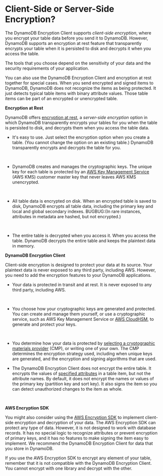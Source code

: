 # Client\-Side or Server\-Side Encryption?<a name="client-server-side"></a>

The DynamoDB Encryption Client supports *client\-side encryption*, where you encrypt your table data before you send it to DynamoDB\. However, DynamoDB supports an encryption at rest feature that transparently encrypts your table when it is persisted to disk and decrypts it when you access the table\. 

The tools that you choose depend on the sensitivity of your data and the security requirements of your application\. 

You can also use the DynamoDB Encryption Client and encryption at rest together for special cases\. When you send encrypted and signed items to DynamoDB, DynamoDB does not recognize the items as being protected\. It just detects typical table items with binary attribute values\. Those table items can be part of an encrypted or unencrypted table\.

**Encryption at Rest**

DynamoDB offers [encryption at rest](http://docs.aws.amazon.com/amazondynamodb/latest/developerguide/EncryptionAtRest.html), a *server\-side encryption* option in which DynamoDB transparently encrypts your tables for you when the table is persisted to disk, and decrypts them when you access the table data\. 
+ It's easy to use\. Just select the encryption option when you create a table\. \(You cannot change the option on an existing table\.\) DynamoDB transparently encrypts and decrypts the table for you\.

   
+ DynamoDB creates and manages the cryptographic keys\. The unique key for each table is protected by an [AWS Key Management Service](http://docs.aws.amazon.com/kms/latest/developerguide/) \(AWS KMS\) customer master key that never leaves AWS KMS unencrypted\.

   
+ All table data is encrypted on disk\. When an encrypted table is saved to disk, DynamoDB encrypts all table data, including the primary key and local and global secondary indexes\. BUGBUG:\(In rare instances, attributes in metadata are hashed, but not encrypted\.\)

   
+ The entire table is decrypted when you access it\. When you access the table\. DynamoDB decrypts the entire table and keeps the plaintext data in memory\. 

**DynamoDB Encryption Client**

Client\-side encryption is designed to protect your data at its source\. Your plaintext data is never exposed to any third party, including AWS\. However, you need to add the encryption features to your DynamoDB applications\. 
+ Your data is protected in transit and at rest\. It is never exposed to any third party, including AWS\.

   
+ You choose how your cryptographic keys are generated and protected\. You can create and manage them yourself, or use a cryptographic service, such as AWS Key Management Service or [AWS CloudHSM](http://docs.aws.amazon.com/cloudhsm/latest/userguide/), to generate and protect your keys\.

   
+ You determine how your data is protected by [selecting a cryptographic materials provider](crypto-materials-providers.md) \(CMP\), or writing one of your own\. The CMP determines the encryption strategy used, including when unique keys are generated, and the encryption and signing algorithms that are used\.
+ The DynamoDB Encryption Client does not encrypt the entire table\. It encrypts the values of [specified attributes](concepts.md#attribute-actions) in a table item, but not the attribute names\. By default, it does not encrypt the names or values of the primary key \(partition key and sort key\)\. It also signs the item so you can detect unauthorized changes to the item as whole\.

   

**AWS Encryption SDK**

You might also consider using the [AWS Encryption SDK](http://docs.aws.amazon.com/encryption-sdk/latest/developer-guide/) to implement client\-side encryption and decryption of your data\. The AWS Encryption SDK can protect any type of data\. However, it is not designed to work with database records\. It has no special logic to recognize attributes or prevent encryption of primary keys, and it has no features to make signing the item easy to implement\. We recommend the DynamoDB Encryption Client for data that you store in DynamoDB\.

If you use the AWS Encryption SDK to encrypt any element of your table, remember that it is not compatible with the DynamoDB Encryption Client\. You cannot encrypt with one library and decrypt with the other\.